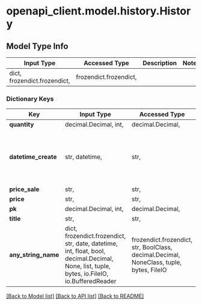 # openapi_client.model.history.History

## Model Type Info
Input Type | Accessed Type | Description | Notes
------------ | ------------- | ------------- | -------------
dict, frozendict.frozendict,  | frozendict.frozendict,  |  | 

### Dictionary Keys
Key | Input Type | Accessed Type | Description | Notes
------------ | ------------- | ------------- | ------------- | -------------
**quantity** | decimal.Decimal, int,  | decimal.Decimal,  |  | 
**datetime_create** | str, datetime,  | str,  |  | value must conform to RFC-3339 date-time
**price_sale** | str,  | str,  |  | 
**price** | str,  | str,  |  | 
**pk** | decimal.Decimal, int,  | decimal.Decimal,  |  | 
**title** | str,  | str,  |  | 
**any_string_name** | dict, frozendict.frozendict, str, date, datetime, int, float, bool, decimal.Decimal, None, list, tuple, bytes, io.FileIO, io.BufferedReader | frozendict.frozendict, str, BoolClass, decimal.Decimal, NoneClass, tuple, bytes, FileIO | any string name can be used but the value must be the correct type | [optional]

[[Back to Model list]](../../README.md#documentation-for-models) [[Back to API list]](../../README.md#documentation-for-api-endpoints) [[Back to README]](../../README.md)

